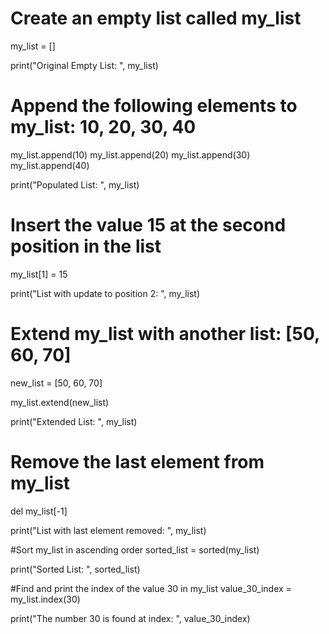 # Create an empty list called my_list
my_list = []

print("Original Empty List: ", my_list)

# Append the following elements to my_list: 10, 20, 30, 40
my_list.append(10)
my_list.append(20)
my_list.append(30)
my_list.append(40)

print("Populated List: ", my_list)

# Insert the value 15 at the second position in the list
my_list[1] = 15

print("List with update to position 2: ", my_list)

# Extend my_list with another list: [50, 60, 70]
new_list = [50, 60, 70]

my_list.extend(new_list)

print("Extended List: ", my_list)

# Remove the last element from my_list
del my_list[-1]

print("List with last element removed: ", my_list)

#Sort my_list in ascending order
sorted_list = sorted(my_list)

print("Sorted List: ", sorted_list)

#Find and print the index of the value 30 in my_list
value_30_index = my_list.index(30)

print("The number 30 is found at index: ", value_30_index)

